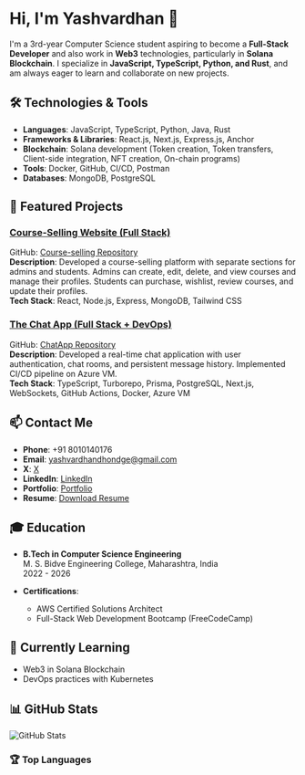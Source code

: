 # Hi, I'm Yashvardhan 👋

I'm a 3rd-year Computer Science student aspiring to become a **Full-Stack Developer** and also work in **Web3** technologies, particularly in **Solana Blockchain**. I specialize in **JavaScript, TypeScript, Python, and Rust**, and am always eager to learn and collaborate on new projects.

## 🛠️ Technologies & Tools

- **Languages**: JavaScript, TypeScript, Python, Java, Rust
- **Frameworks & Libraries**: React.js, Next.js, Express.js, Anchor
- **Blockchain**: Solana development (Token creation, Token transfers, Client-side integration, NFT creation, On-chain programs)
- **Tools**: Docker, GitHub, CI/CD, Postman
- **Databases**: MongoDB, PostgreSQL

## 🚀 Featured Projects

### [Course-Selling Website (Full Stack)](https://course-selling-zzqi.vercel.app/)
GitHub: [Course-selling Repository](https://github.com/Yashvardhandhondge/Course-selling)  
**Description**: Developed a course-selling platform with separate sections for admins and students. Admins can create, edit, delete, and view courses and manage their profiles. Students can purchase, wishlist, review courses, and update their profiles.  
**Tech Stack**: React, Node.js, Express, MongoDB, Tailwind CSS

### [The Chat App (Full Stack + DevOps)](https://chatapp.example.com)  
GitHub: [ChatApp Repository](https://github.com/Yashvardhandhondge/ChatApp)  
**Description**: Developed a real-time chat application with user authentication, chat rooms, and persistent message history. Implemented CI/CD pipeline on Azure VM.  
**Tech Stack**: TypeScript, Turborepo, Prisma, PostgreSQL, Next.js, WebSockets, GitHub Actions, Docker, Azure VM

## 📫 Contact Me

- **Phone**: +91 8010140176
- **Email**: yashvardhandhondge@gmail.com
- **X**: [ X](https://x.com/yashvardhandho3)
- **LinkedIn**: [ LinkedIn](https://www.linkedin.com/in/yashvardhan-dhondge-0b9857296/)
- **Portfolio**: [ Portfolio](https://www.yashvardhandhondge.tech/)
- **Resume**: [Download Resume](https://drive.google.com/file/d/1PeLGJUysbwjtWOPifFS1Mt-X4DHLjrFw/view)

## 🎓 Education

- **B.Tech in Computer Science Engineering**  
  M. S. Bidve Engineering College, Maharashtra, India  
  2022 - 2026

- **Certifications**:
  - AWS Certified Solutions Architect
  - Full-Stack Web Development Bootcamp (FreeCodeCamp)

## 🌱 Currently Learning

- Web3 in Solana Blockchain
- DevOps practices with Kubernetes
## 📊 GitHub Stats

![GitHub Stats](https://github-readme-stats.vercel.app/api?username=Yashvardhandhondge&show_icons=true&hide_title=true&count_private=true&hide=prs&theme=dark)

### 🏆 Top Languages





